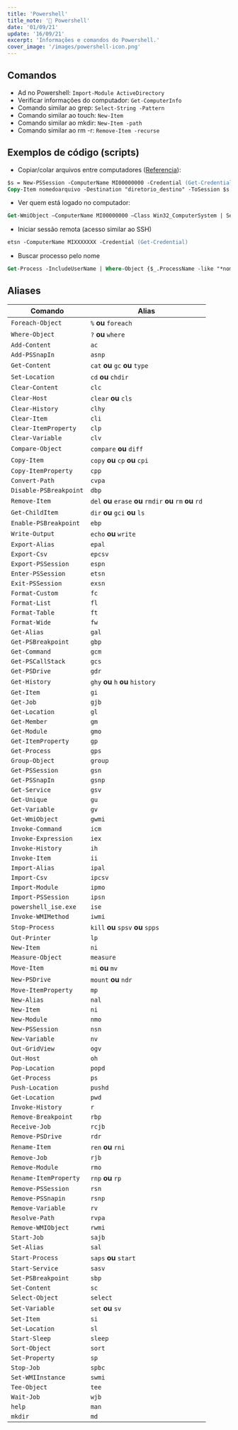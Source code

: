 ```yaml
---
title: 'Powershell'
title_note: '🐚 Powershell'
date: '01/09/21'
update: '16/09/21'
excerpt: 'Informações e comandos do Powershell.'
cover_image: '/images/powershell-icon.png'
---
```


## Comandos

- Ad no Powershell: `Import-Module ActiveDirectory`
- Verificar informações do computador: `Get-ComputerInfo`
- Comando similar ao grep: `Select-String -Pattern`
- Comando similar ao touch: `New-Item`
- Comando similar ao mkdir: `New-Item -path`
- Comando similar ao rm -r: `Remove-Item -recurse`

## Exemplos de código (scripts)

- Copiar/colar arquivos entre computadores ([Referencia](https://richardspowershellblog.wordpress.com/2015/05/28/copy-files-over-ps-remoting-sessions/)):

```ps
$s = New-PSSession -ComputerName MI00000000 -Credential (Get-Credential)
Copy-Item nomedoarquivo -Destination "diretorio_destino" -ToSession $s
```

- Ver quem está logado no computador:

```ps
Get-WmiObject –ComputerName MI00000000 –Class Win32_ComputerSystem | Select-Object UserName
```

- Iniciar sessão remota (acesso similar ao SSH)

```ps
etsn -ComputerName MIXXXXXXX -Credential (Get-Credential)
```

- Buscar processo pelo nome

```ps
Get-Process -IncludeUserName | Where-Object {$_.ProcessName -like "*nome-processo*"}
```

## Aliases

| Comando | Alias |
| ------ | ------ |
| `Foreach-Object` | `%` **ou** `foreach`|
| `Where-Object` | `?` **ou** `where`|
| `Add-Content` | `ac` |
| `Add-PSSnapIn` | `asnp` |
| `Get-Content` | `cat` **ou** `gc` **ou** `type`|
| `Set-Location` | `cd` **ou** `chdir`  |
| `Clear-Content`  | `clc`  |
| `Clear-Host`  | `clear` **ou** `cls`  |
| `Clear-History`  | `clhy`  |
| `Clear-Item`  | `cli`  |
| `Clear-ItemProperty`  | `clp`  |
| `Clear-Variable`  | `clv`  |
| `Compare-Object`  | `compare` **ou** `diff` |
| `Copy-Item`  |   `copy` **ou** `cp` **ou** `cpi`  |
| `Copy-ItemProperty`  |   `cpp`  |
| `Convert-Path`  |   `cvpa`  |
| `Disable-PSBreakpoint`  |   `dbp`  |
| `Remove-Item`  |   `del` **ou** `erase` **ou** `rmdir` **ou** `rm` **ou** `rd` |
| `Get-ChildItem`  |   `dir` **ou** `gci` **ou** `ls` |
| `Enable-PSBreakpoint`  |   `ebp`  |
| `Write-Output`  |   `echo` **ou** `write`  |
| `Export-Alias`  |   `epal`  |
| `Export-Csv`  |   `epcsv`  |
| `Export-PSSession`  |   `espn`  |
| `Enter-PSSession`  |   `etsn`  |
| `Exit-PSSession`  |   `exsn`  |
| `Format-Custom`  |   `fc`  |
| `Format-List`  |   `fl`  |
| `Format-Table`  |   `ft`  |
| `Format-Wide`  |   `fw`  |
| `Get-Alias`  |   `gal`  |
| `Get-PSBreakpoint`  |   `gbp`  |
| `Get-Command`  |   `gcm`  |
| `Get-PSCallStack`  |   `gcs`  |
| `Get-PSDrive`  |   `gdr`  |
| `Get-History`  |   `ghy` **ou** `h` **ou** `history`|
| `Get-Item`  |   `gi`  |
| `Get-Job`  |   `gjb`  |
| `Get-Location`  |   `gl`  |
| `Get-Member`  |   `gm`  |
| `Get-Module`  |   `gmo`  |
| `Get-ItemProperty`  |   `gp`  |
| `Get-Process`  |   `gps`  |
| `Group-Object`  |   `group`  |
| `Get-PSSession`  |   `gsn`  |
| `Get-PSSnapIn`  |   `gsnp`  |
| `Get-Service`  |   `gsv`  |
| `Get-Unique`  |   `gu`  |
| `Get-Variable`  |   `gv`  |
| `Get-WmiObject`  |   `gwmi`  |
| `Invoke-Command`  |   `icm`  |
| `Invoke-Expression`  |   `iex`  |
| `Invoke-History`  |   `ih`  |
| `Invoke-Item`  |   `ii`  |
| `Import-Alias`  |   `ipal`  |
| `Import-Csv`  |   `ipcsv`  |
| `Import-Module`  |   `ipmo`  |
| `Import-PSSession`  |   `ipsn`  |
| `powershell_ise.exe`  |   `ise`  |
| `Invoke-WMIMethod`  |   `iwmi`  |
| `Stop-Process`  |   `kill` **ou** `spsv` **ou** `spps` |
| `Out-Printer`  |   `lp`  |
| `New-Item`  |   `ni`  |
| `Measure-Object`  |   `measure`  |
| `Move-Item`  |   `mi` **ou** `mv`  |
| `New-PSDrive`  |   `mount` **ou** `ndr` |
| `Move-ItemProperty`  |   `mp`  |
| `New-Alias`  |   `nal`  |
| `New-Item`  |   `ni`  |
| `New-Module`  |   `nmo`  |
| `New-PSSession`  |   `nsn`  |
| `New-Variable`  |   `nv`  |
| `Out-GridView`  |   `ogv`  |
| `Out-Host`  |   `oh`  |
| `Pop-Location`  |   `popd`  |
| `Get-Process`  |   `ps`  |
| `Push-Location`  |   `pushd`  |
| `Get-Location`  |   `pwd`  |
| `Invoke-History`  |   `r`  |
| `Remove-Breakpoint`  |   `rbp`  |
| `Receive-Job`  |   `rcjb`  |
| `Remove-PSDrive`  |   `rdr`  |
| `Rename-Item`  |   `ren` **ou** `rni`  |
| `Remove-Job`  |   `rjb`  |
| `Remove-Module`  |   `rmo`  |
| `Rename-ItemProperty`  |   `rnp` **ou** `rp`  |
| `Remove-PSSession`  |   `rsn`  |
| `Remove-PSSnapin`  |   `rsnp`  |
| `Remove-Variable`  |   `rv`  |
| `Resolve-Path`  |   `rvpa`  |
| `Remove-WMIObject`  |   `rwmi`  |
| `Start-Job`  |   `sajb`  |
| `Set-Alias`  |   `sal`  |
| `Start-Process`  |   `saps` **ou** `start` |
| `Start-Service`  |   `sasv`  |
| `Set-PSBreakpoint`  |   `sbp`  |
| `Set-Content`  |   `sc`  |
| `Select-Object`  |   `select`  |
| `Set-Variable`  |   `set` **ou** `sv`  |
| `Set-Item`  |   `si`  |
| `Set-Location`  |   `sl`  |
| `Start-Sleep`  |   `sleep`  |
| `Sort-Object`  |   `sort`  |
| `Set-Property`  |   `sp`  |
| `Stop-Job`  |   `spbc`  |
| `Set-WMIInstance`  |   `swmi`  |
| `Tee-Object`  |   `tee`  |
| `Wait-Job`  |   `wjb`  |
| `help`  |   `man`  |
| `mkdir`  |   `md`  |
